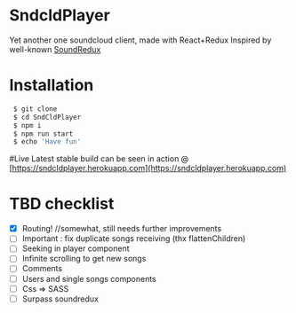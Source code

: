 # SndcldPlayer

Yet another one soundcloud client, made with React+Redux
Inspired by well-known [SoundRedux](http://soundredux.io)

# Installation
```sh
 $ git clone
 $ cd SndCldPlayer
 $ npm i
 $ npm run start
 $ echo 'Have fun'
```
#Live
Latest stable build can be seen in action @ [https://sndcldplayer.herokuapp.com](https://sndcldplayer.herokuapp.com)

# TBD checklist
- [x] Routing! //somewhat, still needs further improvements
- [ ] Important : fix duplicate songs receiving (thx flattenChildren)
- [ ] Seeking in player component
- [ ] Infinite scrolling to get new songs
- [ ] Comments
- [ ] Users and single songs components
- [ ] Css => SASS
- [ ] Surpass soundredux
